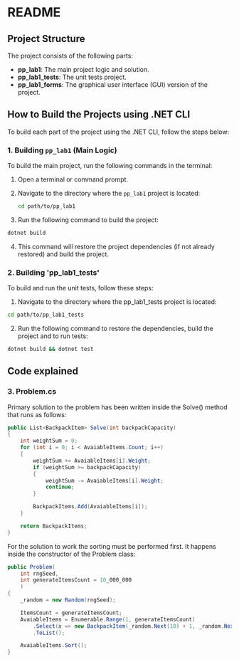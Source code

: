 # README

## Project Structure

The project consists of the following parts:

- **pp_lab1**: The main project logic and solution.
- **pp_lab1_tests**: The unit tests project.
- **pp_lab1_forms**: The graphical user interface (GUI) version of the project.

## How to Build the Projects using .NET CLI

To build each part of the project using the .NET CLI, follow the steps below:

### 1. Building `pp_lab1` (Main Logic)

To build the main project, run the following commands in the terminal:

1. Open a terminal or command prompt.
2. Navigate to the directory where the `pp_lab1` project is located:

   ```bash
   cd path/to/pp_lab1
   ```
   
3. Run the following command to build the project:

  ```bash
  dotnet build
  ```

4. This command will restore the project dependencies (if not already restored) and build the project.

### 2. Building 'pp_lab1_tests'

To build and run the unit tests, follow these steps:

1. Navigate to the directory where the pp_lab1_tests project is located:

  ```bash
  cd path/to/pp_lab1_tests
  ```

2. Run the following command to restore the dependencies, build the project and to run tests:

  ```bash
  dotnet build && dotnet test
  ```

## Code explained

### 3. Problem.cs

Primary solution to the problem has been written inside the Solve() method that runs as follows:

  ```C#
  public List<BackpackItem> Solve(int backpackCapacity)
  {
      int weightSum = 0;
      for (int i = 0; i < AvaiableItems.Count; i++)
      {
          weightSum += AvaiableItems[i].Weight;
          if (weightSum >= backpackCapacity)
          {
              weightSum -= AvaiableItems[i].Weight;
              continue;
          }
  
          BackpackItems.Add(AvaiableItems[i]);
      }
  
      return BackpackItems;
  }
  ```

For the solution to work the sorting must be performed first. It happens inside the constructor of the Problem class:

```C#
public Problem(
    int rngSeed,
    int generateItemsCount = 10_000_000
    )
{
    _random = new Random(rngSeed);

    ItemsCount = generateItemsCount;
    AvaiableItems = Enumerable.Range(1, generateItemsCount)
        .Select(x => new BackpackItem(_random.Next(10) + 1, _random.Next(10) + 1))
        .ToList();

    AvaiableItems.Sort();
}
```
